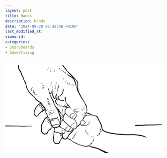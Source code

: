 ```yaml
---
layout: post
title: Hands
description: Hands
date: '2024-09-20 06:42:48 +0100'
last_modified_at:
vimeo-id: 
categories:
- Storyboards
- Advertising
---
```



![Storyboard, Hands, Zephir Valves](/images/Zephir_valves.png)